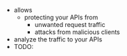 - allows
    - protecting your APIs from
        - unwanted request traffic
        - attacks from malicious clients
- analyze the traffic to your APIs
- TODO: